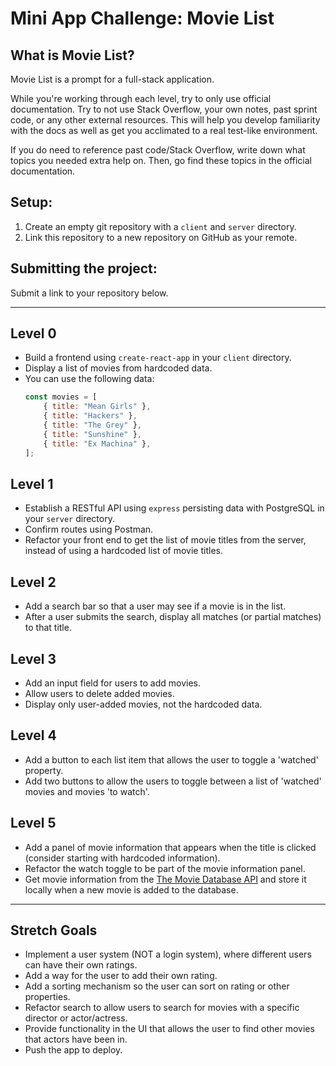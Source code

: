# Mini App Challenge: Movie List

## What is Movie List?

Movie List is a prompt for a full-stack application.

While you're working through each level, try to only use official documentation. Try to not use Stack Overflow, your own notes, past sprint code, or any other external resources. This will help you develop familiarity with the docs as well as get you acclimated to a real test-like environment.

If you do need to reference past code/Stack Overflow, write down what topics you needed extra help on. Then, go find these topics in the official documentation.

## Setup:

1. Create an empty git repository with a `client` and `server` directory.
2. Link this repository to a new repository on GitHub as your remote.

## Submitting the project:

Submit a link to your repository below.

---

## Level 0

-   Build a frontend using `create-react-app` in your `client` directory.
-   Display a list of movies from hardcoded data.
-   You can use the following data:
    ```javascript
    const movies = [
    	{ title: "Mean Girls" },
    	{ title: "Hackers" },
    	{ title: "The Grey" },
    	{ title: "Sunshine" },
    	{ title: "Ex Machina" },
    ];
    ```

## Level 1

-   Establish a RESTful API using `express` persisting data with PostgreSQL in your `server` directory.
-   Confirm routes using Postman.
-   Refactor your front end to get the list of movie titles from the server, instead of using a hardcoded list of movie titles.

## Level 2

-   Add a search bar so that a user may see if a movie is in the list.
-   After a user submits the search, display all matches (or partial matches) to that title.

## Level 3

-   Add an input field for users to add movies.
-   Allow users to delete added movies.
-   Display only user-added movies, not the hardcoded data.

## Level 4

-   Add a button to each list item that allows the user to toggle a 'watched' property.
-   Add two buttons to allow the users to toggle between a list of 'watched' movies and movies 'to watch'.

## Level 5

-   Add a panel of movie information that appears when the title is clicked (consider starting with hardcoded information).
-   Refactor the watch toggle to be part of the movie information panel.
-   Get movie information from the [The Movie Database API](https://www.themoviedb.org/documentation/api) and store it locally when a new movie is added to the database.

---

## Stretch Goals

-   Implement a user system (NOT a login system), where different users can have their own ratings.
-   Add a way for the user to add their own rating.
-   Add a sorting mechanism so the user can sort on rating or other properties.
-   Refactor search to allow users to search for movies with a specific director or actor/actress.
-   Provide functionality in the UI that allows the user to find other movies that actors have been in.
-   Push the app to deploy.
